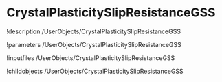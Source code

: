<!-- MOOSE Documentation Stub: Remove this when content is added. -->

# CrystalPlasticitySlipResistanceGSS
!description /UserObjects/CrystalPlasticitySlipResistanceGSS

!parameters /UserObjects/CrystalPlasticitySlipResistanceGSS

!inputfiles /UserObjects/CrystalPlasticitySlipResistanceGSS

!childobjects /UserObjects/CrystalPlasticitySlipResistanceGSS
